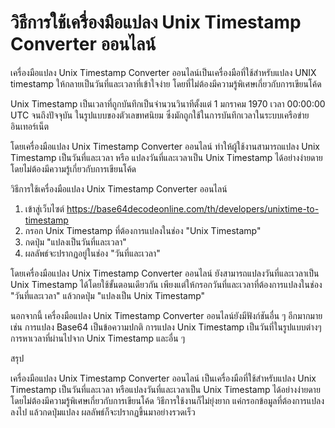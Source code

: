 วิธีการใช้เครื่องมือแปลง Unix Timestamp Converter ออนไลน์
=========================================================

เครื่องมือแปลง Unix Timestamp Converter ออนไลน์เป็นเครื่องมือที่ใช้สำหรับแปลง UNIX timestamp ให้กลายเป็นวันที่และเวลาที่เข้าใจง่าย โดยที่ไม่ต้องมีความรู้พิเศษเกี่ยวกับการเขียนโค้ด

Unix Timestamp เป็นเวลาที่ถูกบันทึกเป็นจำนวนวินาทีตั้งแต่ 1 มกราคม 1970 เวลา 00:00:00 UTC จนถึงปัจจุบัน ในรูปแบบของตัวเลขทศนิยม ซึ่งมักถูกใช้ในการบันทึกเวลาในระบบเครือข่ายอินเทอร์เน็ต

โดยเครื่องมือแปลง Unix Timestamp Converter ออนไลน์ ทำให้ผู้ใช้งานสามารถแปลง Unix Timestamp เป็นวันที่และเวลา หรือ แปลงวันที่และเวลาเป็น Unix Timestamp ได้อย่างง่ายดาย โดยไม่ต้องมีความรู้เกี่ยวกับการเขียนโค้ด

วิธีการใช้เครื่องมือแปลง Unix Timestamp Converter ออนไลน์

1. เข้าสู่เว็บไซต์ <https://base64decodeonline.com/th/developers/unixtime-to-timestamp>
2. กรอก Unix Timestamp ที่ต้องการแปลงในช่อง "Unix Timestamp"
3. กดปุ่ม "แปลงเป็นวันที่และเวลา"
4. ผลลัพธ์จะปรากฏอยู่ในช่อง "วันที่และเวลา"

โดยเครื่องมือแปลง Unix Timestamp Converter ออนไลน์ ยังสามารถแปลงวันที่และเวลาเป็น Unix Timestamp ได้โดยใช้ขั้นตอนเดียวกัน เพียงแต่ให้กรอกวันที่และเวลาที่ต้องการแปลงในช่อง "วันที่และเวลา" แล้วกดปุ่ม "แปลงเป็น Unix Timestamp"

นอกจากนี้ เครื่องมือแปลง Unix Timestamp Converter ออนไลน์ยังมีฟังก์ชันอื่น ๆ อีกมากมาย เช่น การแปลง Base64 เป็นข้อความปกติ การแปลง Unix Timestamp เป็นวันที่ในรูปแบบต่างๆ การหาเวลาที่ผ่านไปจาก Unix Timestamp และอื่น ๆ

สรุป

เครื่องมือแปลง Unix Timestamp Converter ออนไลน์ เป็นเครื่องมือที่ใช้สำหรับแปลง Unix Timestamp เป็นวันที่และเวลา หรือแปลงวันที่และเวลาเป็น Unix Timestamp ได้อย่างง่ายดาย โดยไม่ต้องมีความรู้พิเศษเกี่ยวกับการเขียนโค้ด วิธีการใช้งานก็ไม่ยุ่งยาก แค่กรอกข้อมูลที่ต้องการแปลงลงไป แล้วกดปุ่มแปลง ผลลัพธ์ก็จะปรากฏขึ้นมาอย่างรวดเร็ว